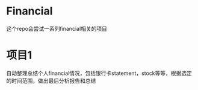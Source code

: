 # Financial
这个repo会尝试一系列financial相关的项目
# 项目1 
自动整理总结个人financial情况，包括银行卡statement，stock等等，根据选定的时间范围，做出最后分析报告和总结
